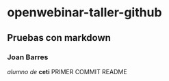 # openwebinar-taller-github
## Pruebas con markdown
### Joan Barres
*alumno de* **ceti**
PRIMER COMMIT README
